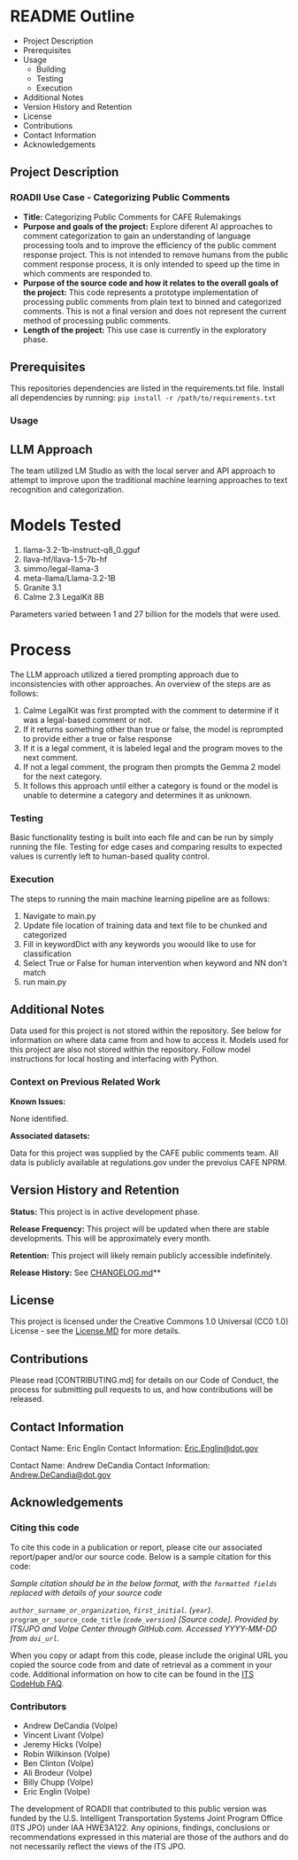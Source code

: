 # README Outline

* Project Description
* Prerequisites
* Usage
  * Building
  * Testing
  * Execution
* Additional Notes
* Version History and Retention
* License
* Contributions
* Contact Information
* Acknowledgements

## Project Description

### ROADII Use Case - Categorizing Public Comments

* **Title:** Categorizing Public Comments for CAFE Rulemakings
* **Purpose and goals of the project:** Explore diferent AI approaches to comment categorization to gain an understanding of language processing tools and to improve the efficiency of the public comment response project. This is not intended to remove humans from the public comment response process, it is only intended to speed up the time in which comments are responded to.
* **Purpose of the source code and how it relates to the overall goals of the project:** This code represents a prototype implementation of processing public comments from plain text to binned and categorized comments. This is not a final version and does not represent the current method of processing public comments.
* **Length of the project:** This use case is currently in the exploratory phase.

## Prerequisites

This repositories dependencies are listed in the requirements.txt file. Install all dependencies by running: ```pip install -r /path/to/requirements.txt```

### Usage

## LLM Approach
The team utilized LM Studio as with the local server and API approach to attempt to improve upon the traditional machine learning approaches to text recognition and categorization. 

# Models Tested
1.	llama-3.2-1b-instruct-q8_0.gguf
2.	llava-hf/llava-1.5-7b-hf
3.	simmo/legal-llama-3
4.	meta-llama/Llama-3.2-1B
5.	Granite 3.1
6.	Calme 2.3 LegalKit 8B

Parameters varied between 1 and 27 billion for the models that were used. 

# Process
The LLM approach utilized a tiered prompting approach due to inconsistencies with other approaches. 
An overview of the steps are as follows:
1. Calme LegalKit was first prompted with the comment to determine if it was a legal-based comment or not.
2. If it returns something other than true or false, the model is reprompted to provide either a true or false response
3. If it is a legal comment, it is labeled legal and the program moves to the next comment.
4. If not a legal comment, the program then prompts the Gemma 2 model for the next category.
5. It follows this approach until either a category is found or the model is unable to determine a category and determines it as unknown.


### Testing

Basic functionality testing is built into each file and can be run by simply running the file. Testing for edge cases and comparing results to expected values is currently left to human-based quality control.

### Execution

The steps to running the main machine learning pipeline are as follows:

1. Navigate to main.py
2. Update file location of training data and text file to be chunked and categorized
3. Fill in keywordDict with any keywords you woould like to use for classification
4. Select True or False for human intervention when keyword and NN don't match
5. run main.py

## Additional Notes

Data used for this project is not stored within the repository. See below for information on where data came from and how to access it.
Models used for this project are also not stored within the repository. Follow model instructions for local hosting and interfacing with Python.

### Context on Previous Related Work

**Known Issues:**

None identified.

**Associated datasets:**

Data for this project was supplied by the CAFE public comments team. All data is publicly available at regulations.gov under the prevoius CAFE NPRM.

## Version History and Retention

**Status:** This project is in active development phase.

**Release Frequency:** This project will be updated when there are stable developments. This will be approximately every month.

**Retention:** This project will likely remain publicly accessible indefinitely.

**Release History:**  See [CHANGELOG.md](CHANGELOG.md)**

## License

This project is licensed under the Creative Commons 1.0 Universal (CC0 1.0) License - see the [License.MD](https://github.com/usdot-jpo-codehub/codehub-readme-template/blob/master/LICENSE) for more details.

## Contributions

Please read [CONTRIBUTING.md] for details on our Code of Conduct, the process for submitting pull requests to us, and how contributions will be released.

## Contact Information

Contact Name: Eric Englin
Contact Information: <Eric.Englin@dot.gov>

Contact Name: Andrew DeCandia
Contact Information: <Andrew.DeCandia@dot.gov>

## Acknowledgements

### Citing this code

To cite this code in a publication or report, please cite our associated report/paper and/or our source code. Below is a sample citation for this code:

*Sample citation should be in the below format, with the `formatted fields` replaced with details of your source code*

*`author_surname_or_organization`, `first_initial`. (`year`).* `program_or_source_code_title` *(`code_version`) [Source code]. Provided by ITS/JPO and Volpe Center through GitHub.com. Accessed YYYY-MM-DD from `doi_url`.*

When you copy or adapt from this code, please include the original URL you copied the source code from and date of retrieval as a comment in your code. Additional information on how to cite can be found in the [ITS CodeHub FAQ](https://its.dot.gov/code/#/faqs).

### Contributors

* Andrew DeCandia (Volpe)
* Vincent Livant (Volpe)
* Jeremy Hicks (Volpe)
* Robin Wilkinson (Volpe)
* Ben Clinton (Volpe)
* Ali Brodeur (Volpe)
* Billy Chupp (Volpe)
* Eric Englin (Volpe)

The development of ROADII that contributed to this public version was funded by the U.S. Intelligent Transportation Systems Joint Program Office (ITS JPO) under IAA HWE3A122. Any opinions, findings, conclusions or recommendations expressed in this material are those of the authors and do not necessarily reflect the views of the ITS JPO.
